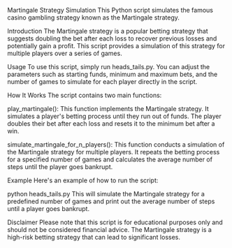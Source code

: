 Martingale Strategy Simulation
This Python script simulates the famous casino gambling strategy known as the Martingale strategy.

Introduction
The Martingale strategy is a popular betting strategy that suggests doubling the bet after each loss to recover previous losses and potentially gain a profit. This script provides a simulation of this strategy for multiple players over a series of games.

Usage
To use this script, simply run heads_tails.py. You can adjust the parameters such as starting funds, minimum and maximum bets, and the number of games to simulate for each player directly in the script.

How It Works
The script contains two main functions:

play_martingale(): This function implements the Martingale strategy. It simulates a player's betting process until they run out of funds. The player doubles their bet after each loss and resets it to the minimum bet after a win.

simulate_martingale_for_n_players(): This function conducts a simulation of the Martingale strategy for multiple players. It repeats the betting process for a specified number of games and calculates the average number of steps until the player goes bankrupt.

Example
Here's an example of how to run the script:

python heads_tails.py
This will simulate the Martingale strategy for a predefined number of games and print out the average number of steps until a player goes bankrupt.

Disclaimer
Please note that this script is for educational purposes only and should not be considered financial advice. The Martingale strategy is a high-risk betting strategy that can lead to significant losses.
